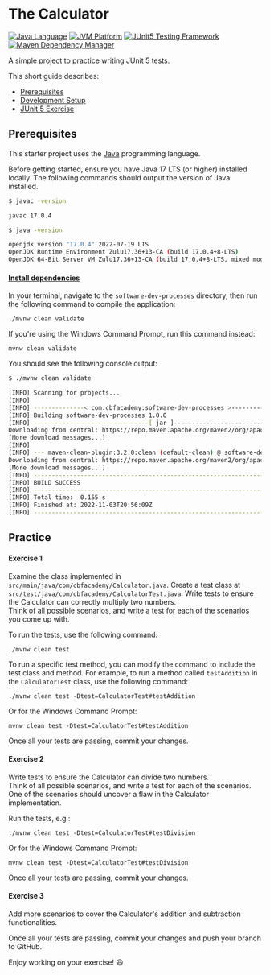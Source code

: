 # The Calculator

[![Java Language](https://img.shields.io/badge/language-Java-3A75B0.svg?logo=OpenJDK)][1]
[![JVM Platform](https://img.shields.io/badge/platform-JVM-6C93B8.svg?logo=IntelliJIDEA)][2]
[![JUnit5 Testing Framework](https://img.shields.io/badge/testing%20framework-JUnit5-26A162.svg?logo=JUnit5)][3]
[![Maven Dependency Manager](https://img.shields.io/badge/dependency%20manager-Maven-AA215A.svg?logo=ApacheMaven)][4]

A simple project to practice writing JUnit 5 tests.

This short guide describes:

- [Prerequisites][5]
- [Development Setup][6]
- [JUnit 5 Exercise][7]

## Prerequisites

This starter project uses the [Java][1] programming language.

Before getting started, ensure you have Java 17 LTS (or higher) installed locally. The following commands should output the version of Java installed.

```bash
$ javac -version

javac 17.0.4
```


```bash
$ java -version

openjdk version "17.0.4" 2022-07-19 LTS
OpenJDK Runtime Environment Zulu17.36+13-CA (build 17.0.4+8-LTS)
OpenJDK 64-Bit Server VM Zulu17.36+13-CA (build 17.0.4+8-LTS, mixed mode, sharing)
```

#### <u>Install dependencies</u>

In your terminal, navigate to the `software-dev-processes` directory, then run the following command to compile the application:

```shell
./mvnw clean validate
```

If you're using the Windows Command Prompt, run this command instead:

```shell
mvnw clean validate
```

You should see the following console output:

```bash
$ ./mvnw clean validate

[INFO] Scanning for projects...
[INFO] 
[INFO] --------------< com.cbfacademy:software-dev-processes >-----------------
[INFO] Building software-dev-processes 1.0.0
[INFO] --------------------------------[ jar ]---------------------------------
Downloading from central: https://repo.maven.apache.org/maven2/org/apache/maven/plugins/maven-clean-plugin/2.5/maven-clean-plugin-2.5.pom
[More download messages...]
[INFO] 
[INFO] --- maven-clean-plugin:3.2.0:clean (default-clean) @ software-dev-processes ---
Downloading from central: https://repo.maven.apache.org/maven2/org/apache/maven/maven-plugin-api/2.0.6/maven-plugin-api-2.0.6.pom
[More download messages...]
[INFO] ------------------------------------------------------------------------
[INFO] BUILD SUCCESS
[INFO] ------------------------------------------------------------------------
[INFO] Total time:  0.155 s
[INFO] Finished at: 2022-11-03T20:56:09Z
[INFO] ------------------------------------------------------------------------
```

## Practice

#### Exercise 1

Examine the class implemented in `src/main/java/com/cbfacademy/Calculator.java`.
Create a test class at `src/test/java/com/cbfacademy/CalculatorTest.java`.
Write tests to ensure the Calculator can correctly multiply two numbers.\
Think of all possible scenarios, and write a test for each of the scenarios you come up with.

To run the tests, use the following command:

```shell
./mvnw clean test
```

To run a specific test method, you can modify the command to include the test class and method. For example, to run a method called `testAddition` in the `CalculatorTest` class, use the following command:
```shell
./mvnw clean test -Dtest=CalculatorTest#testAddition
```

Or for the Windows Command Prompt:
```shell
mvnw clean test -Dtest=CalculatorTest#testAddition
```

Once all your tests are passing, commit your changes.

#### Exercise 2

Write tests to ensure the Calculator can divide two numbers.\
Think of all possible scenarios, and write a test for each of the scenarios.\
One of the scenarios should uncover a flaw in the Calculator implementation.

Run the tests, e.g.:
```shell
./mvnw clean test -Dtest=CalculatorTest#testDivision
```

Or for the Windows Command Prompt:
```shell
mvnw clean test -Dtest=CalculatorTest#testDivision
```

Once all your tests are passing, commit your changes.

#### Exercise 3
Add more scenarios to cover the Calculator's addition and subtraction functionalities.

Once all your tests are passing, commit your changes and push your branch to GitHub.

Enjoy working on your exercise! :smiley:

[1]: https://www.java.com/en/download/help/whatis_java.html
[2]: https://www.ibm.com/cloud/blog/jvm-vs-jre-vs-jdk
[3]: https://junit.org/junit5/
[4]: https://maven.apache.org/
[5]: #prerequisites
[6]: #development-setup
[7]: #practice
